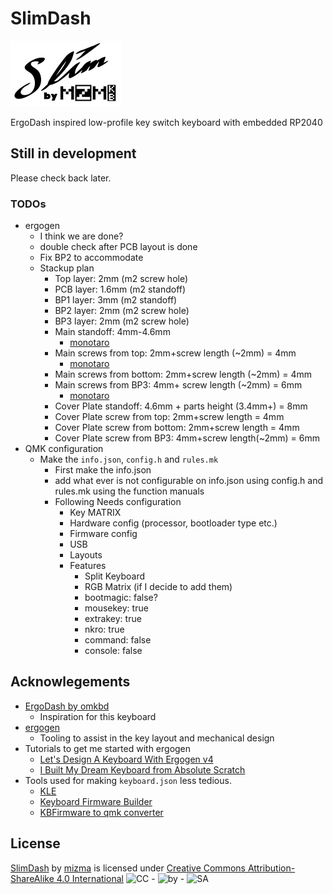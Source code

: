 # SlimDash

![SlimDash-Logo](./Assets/SlimDash_Logo-small.png)

ErgoDash inspired low-profile key switch keyboard with embedded RP2040

## Still in development

Please check back later.

### TODOs

* ergogen
  * I think we are done?
  * double check after PCB layout is done
  * Fix BP2 to accommodate
  * Stackup plan
    * Top layer: 2mm (m2 screw hole)
    * PCB layer: 1.6mm (m2 standoff)
    * BP1 layer: 3mm (m2 standoff)
    * BP2 layer: 2mm (m2 screw hole)
    * BP3 layer: 2mm (m2 screw hole)
    * Main standoff: 4mm-4.6mm
      * [monotaro](https://www.monotaro.com/p/4226/7784/?t.attr_f2=M2&t.q=%83X%83y%81%5B%83T%81%5B%20%91S%83l%83W)
    * Main screws from top: 2mm+screw length (~2mm) = 4mm
      * [monotaro](https://www.monotaro.com/p/4174/6695/?t.attr_f2=M2&t.q=m2%20%83l%83W)
    * Main screws from bottom: 2mm+screw length (~2mm) = 4mm
    * Main screws from BP3: 4mm+ screw length (~2mm) = 6mm
      * [monotaro](https://www.monotaro.com/p/4174/6713/?t.attr_f2=M2&t.q=m2%20%83l%83W)
    * Cover Plate standoff: 4.6mm + parts height (3.4mm+) = 8mm
    * Cover Plate screw from top: 2mm+screw length = 4mm
    * Cover Plate screw from bottom: 2mm+screw length = 4mm
    * Cover Plate screw from BP3: 4mm+screw length(~2mm) = 6mm
* QMK configuration
  * Make the `info.json`, `config.h` and `rules.mk`
    * First make the info.json
    * add what ever is not configurable on info.json using config.h and rules.mk
      using the function manuals
    * Following Needs configuration
      * Key MATRIX
      * Hardware config (processor, bootloader type etc.)
      * Firmware config
      * USB
      * Layouts
      * Features
        * Split Keyboard
        * RGB Matrix (if I decide to add them)
        * bootmagic: false?
        * mousekey: true
        * extrakey: true
        * nkro: true
        * command: false
        * console: false

## Acknowlegements

* [ErgoDash by omkbd](https://github.com/omkbd/ErgoDash)
  * Inspiration for this keyboard
* [ergogen](https://github.com/ergogen/ergogen)
  * Tooling to assist in the key layout and mechanical design
* Tutorials to get me started with ergogen
  * [Let's Design A Keyboard With Ergogen v4](https://flatfootfox.com/ergogen-part2-outlines/)
  * [I Built My Dream Keyboard from Absolute Scratch](https://www.youtube.com/watch?v=7UXsD7nSfDY)
* Tools used for making `keyboard.json` less tedious.
  * [KLE](https://www.keyboard-layout-editor.com/)
  * [Keyboard Firmware Builder](https://kbfirmware.com/)
  * [KBFirmware to qmk converter](https://noroadsleft.github.io/kbf_qmk_converter/)

## License

[SlimDash](https://github.com/mizma/SlimDash) by
[mizma](https://github.com/mizma) is licensed under
[Creative Commons Attribution-ShareAlike 4.0 International](https://creativecommons.org/licenses/by-sa/4.0/?ref=chooser-v1)
<img alt='CC' src='https://mirrors.creativecommons.org/presskit/icons/cc.svg?ref=chooser-v1' height='16pt'> -
<img alt='by' src='https://mirrors.creativecommons.org/presskit/icons/by.svg?ref=chooser-v1' height='16pt'> -
<img alt='SA' src='https://mirrors.creativecommons.org/presskit/icons/sa.svg?ref=chooser-v1' height='16pt'>
